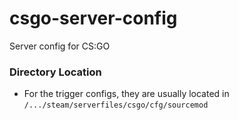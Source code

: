 # csgo-server-config
Server config for CS:GO

### Directory Location
- For the trigger configs, they are usually located in `/.../steam/serverfiles/csgo/cfg/sourcemod`